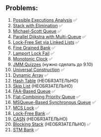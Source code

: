 ## Problems:
1. [Possible Executions Analysis](possible-executions-analysis) ✅
2. [Stack with Elimination](stack-elimination) ✅
3. [Michael-Scott Queue](msqueue) ✅
4. [Parallel Dijkstra with Multi-Queue](dijkstra) ✅
5. [Lock-Free Set via Linked Lists](linked-list-set) ✅
6. [Fine Grained Bank](fine-grained-bank) ✅
7. [Lamport Lock Fail](lamport-lock-fail) ✅
8. [Monotonic Clock](monotonic-clock) ✅
9. [JMM Quizzes](jmm-executions-analysis/README.md) (нужно сделать до 9.10)
10. [Universal Construction](universal-construction) ✅
11. [Dynamic Array](dynamic-array) ✅
12. [Hash Table](hash-table/README.md) (НЕОБЯЗАТЕЛЬНО)
13. [Skip List](skip-list/README.md) (НЕОБЯЗАТЕЛЬНО)
14. [FAA-Based Queue](faa-queue) ✅ 
15. [Flat-Combining Priority Queue](fc-priority-queue) ✅
16. [MSQueue-Based Synchronous Queue](synchronous-queue) ✅
17. [MCS Lock](mcs-lock) ✅
18. [Lock-Free Bank](lock-free-bank) ✅
19. [CASN](casn/README.md) (НЕОБЯЗАТЕЛЬНО)
20. [Blocking Stack](blocking-stack) (НЕОБЯЗАТЕЛЬНО) ✅
21. [STM Bank](stm-bank) ✅
